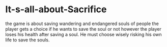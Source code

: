 # It-s-all-about-Sacrifice
the game is about saving wandering and endangered souls of people the player gets a choice if he wants to save the soul or not however the player loses his health after saving a soul. He must choose wisely risking his own life to save the souls.
